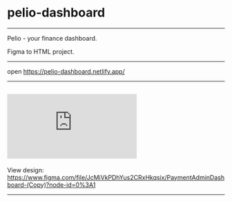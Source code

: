 # pelio-dashboard
---
Pelio - your finance dashboard.

Figma to HTML project.

---
open https://pelio-dashboard.netlify.app/

---

![preview](https://fv9-5.failiem.lv/thumb_show.php?i=9kju3bgur&view "")
---

View design: https://www.figma.com/file/JcMiVkPDhYus2CRxHkqsix/PaymentAdminDashboard-(Copy)?node-id=0%3A1

---
